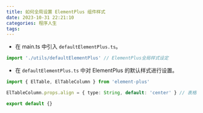 ```yaml
---
title: 如何全局设置 ElementPlus 组件样式
date: 2023-10-31 22:21:10
categories: 程序人生
tags:
---
```


- 在 main.ts 中引入 `defaultElementPlus.ts`。

```ts
import './utils/defaultElementPlus' // ElementPlus全局样式设定
```

- 在  `defaultElementPlus.ts`  中对 ElementPlus 的默认样式进行设置。

```ts
import { ElTable, ElTableColumn } from 'element-plus'

ElTableColumn.props.align = { type: String, default: 'center' } // 表格列默认居中

export default {}
```

